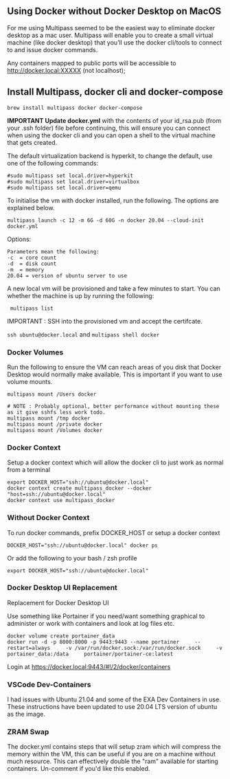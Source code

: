 ## Using Docker without Docker Desktop on MacOS

For me using Multipass seemed to be the easiest way to eliminate docker desktop as a mac user. Multipass will enable you to create a small virtual machine (like docker desktop) that you’ll use the docker cli/tools to connect to and issue docker commands. 

Any containers mapped to public ports will be accessible to http://docker.local:XXXXX (not localhost);

## Install Multipass, docker cli and docker-compose

```
brew install multipass docker docker-compose
``` 

**IMPORTANT Update docker.yml** with the contents of your id_rsa.pub (from your .ssh folder) file before continuing, this will ensure you can connect when using the docker cli and you can open a shell to the virtual machine that gets created.

The default virtualization backend is hyperkit, to change the default, use one of the following commands:

```
#sudo multipass set local.driver=hyperkit
#sudo multipass set local.driver=virtualbox
#sudo multipass set local.driver=qemu
```

To initialise the vm with docker installed, run the following. The options are explained below.
```
multipass launch -c 12 -m 6G -d 60G -n docker 20.04 --cloud-init docker.yml
```

Options:
```
Parameters mean the following:
-c 	= core count
-d 	= disk count 
-m 	= memory 
20.04 = version of ubuntu server to use
```

A new local vm will be provisioned and take a few minutes to start. You can whether the machine is up by running the following:

``` multipass list```

IMPORTANT : SSH into the provisioned vm and accept the certifcate.

```ssh ubuntu@docker.local```
and 
```multipass shell docker```

### Docker Volumes
Run the following to ensure the VM can reach areas of you disk that Docker Desktop would normally make available. This is important if you want to use volume mounts.

```
multipass mount /Users docker

# NOTE : Probably optional, better performance without mounting these as it give sshfs less work todo.
multipass mount /tmp docker
multipass mount /private docker
multipass mount /Volumes docker
```

### Docker Context
Setup a docker context which will allow the docker cli to just work as normal from a terminal

```
export DOCKER_HOST="ssh://ubuntu@docker.local"
docker context create multipass_docker --docker "host=ssh://ubuntu@docker.local"
docker context use multipass_docker
```

### Without Docker Context

To run docker commands, prefix DOCKER_HOST or setup a docker context

```DOCKER_HOST="ssh://ubuntu@docker.local" docker ps```

Or add the following to your bash / zsh profile

```export DOCKER_HOST="ssh://ubuntu@docker.local"```

### Docker Desktop UI Replacement
Replacement for Docker Desktop UI

Use something like Portainer if you need/want something graphical to administer or work with containers and look at log files etc.

```
docker volume create portainer_data
docker run -d -p 8000:8000 -p 9443:9443 --name portainer     --restart=always     -v /var/run/docker.sock:/var/run/docker.sock     -v portainer_data:/data     portainer/portainer-ce:latest
```
Login at https://docker.local:9443/#!/2/docker/containers 
 
### VSCode Dev-Containers
I had issues with Ubuntu 21.04 and some of the EXA Dev Containers in use. These instructions have been updated to use 20.04 LTS version of ubuntu as the image.

### ZRAM Swap
The docker.yml contains steps that will setup zram which will compress the memory within the VM, this can be useful if you are on a machine without much resource. This can effectively double the "ram" available for starting containers. Un-comment if you'd like this enabled.
